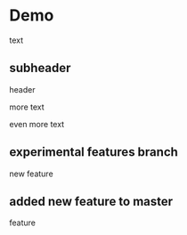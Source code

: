 # Demo

text

## subheader

header


more text

even more text

## experimental features branch

new feature

## added new feature to master

feature